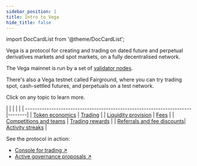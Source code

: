 ```yaml
---
sidebar_position: 1
title: Intro to Vega
hide_title: false
---
```

import DocCardList from '@theme/DocCardList';

Vega is a protocol for creating and trading on dated future and perpetual derivatives markets and spot markets, on a fully decentralised network.

The Vega mainnet is run by a set of [validator nodes](../concepts/vega-chain/validator-nodes.md). 

There's also a Vega testnet called Fairground, where you can try trading spot, cash-settled futures, and perpetuals on a test network.

Click on any topic to learn more.

|                                             |  |                                                                                                 | |
| ----------------------------------------------------------------------|--------|
| [Token economics](./token-economics.md) | [Trading](./trading.md) |
| [Liquidity provision](./liquidity-provision.md) | [Fees](./fees.md) |
| [Competitions and teams](./teams.md) | [Trading rewards](./rewards-vesting.md)  |
| [Referrals and fee discounts](./referral-program.md)| [Activity streaks](./activity.md) | 

See the protocol in action: 
- [Console for trading ↗ ](https://console.vega.xyz)
- [Active governance proposals ↗ ](https://governance.vega.xyz)
